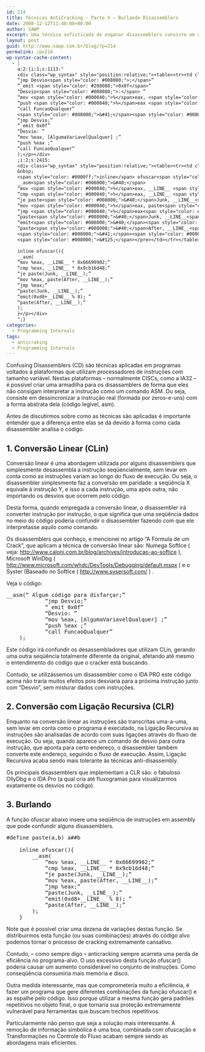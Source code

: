 ```yaml
---
id: 214
title: Técnicas AntiCracking – Parte V – Burlando Disassemblers
date: 2008-12-12T11:40:08+00:00
author: SAWP
excerpt: Uma técnica sofisticada de enganar disassemblers consiste em usar um trecho do programa para alterar os bits das outras partes do programa, que desejamos proteger. A estratégia usada é deslocar os bits de um trecho do programa para que este pedaço pareça possuir outras instruções. Desta forma, o decompilador irá interpretar essas instruções e fornecer informações erradas ao atacante.
layout: post
guid: http://www.sawp.com.br/blog/?p=214
permalink: /p=214
wp-syntax-cache-content:
  - |
    a:2:{i:1;s:1113:"
    <div class="wp_syntax" style="position:relative;"><table><tr><td class="code"><pre class="cpp" style="font-family:monospace;">	__asm<span style="color: #008000;">&#40;</span>“	Algum código para disfarçar<span style="color: #008080;">;</span>”
    “jmp Desvio<span style="color: #008080;">;</span>”
    “_emit <span style="color: #208080;">0x0f</span>”
    “Desvio<span style="color: #008080;">:</span> ”
    “mov <span style="color: #000040;">%</span>eax, <span style="color: #008000;">&#91;</span>AlgumaVariavelQualquer<span style="color: #008000;">&#93;</span> <span style="color: #008080;">;</span>”
    “push <span style="color: #000040;">%</span>eax <span style="color: #008080;">;</span>”
    “call FuncaoQualquer”
    <span style="color: #008000;">&#41;</span><span style="color: #008080;">;</span></pre></td></tr></table><p class="theCode" style="display:none;">	__asm(“	Algum código para disfarçar;”
    “jmp Desvio;”
    “_emit 0x0f”
    “Desvio: ”
    “mov %eax, [AlgumaVariavelQualquer] ;”
    “push %eax ;”
    “call FuncaoQualquer”
    );</p></div>
    ;i:2;s:2415:
    <div class="wp_syntax" style="position:relative;"><table><tr><td class="code"><pre class="cpp" style="font-family:monospace;">	<span style="color: #339900;">#define paste(a,b) a##b</span>
    &nbsp;
    <span style="color: #0000ff;">inline</span> ofuscar<span style="color: #008000;">&#40;</span><span style="color: #008000;">&#41;</span><span style="color: #008000;">&#123;</span>
    __asm<span style="color: #008000;">&#40;</span>
    “mov <span style="color: #000040;">%</span>eax, __LINE__ <span style="color: #000040;">*</span> <span style="color: #208080;">0x66699902</span><span style="color: #008080;">;</span>”
    “cmp <span style="color: #000040;">%</span>eax, __LINE__ <span style="color: #000040;">*</span> <span style="color: #208080;">0x9cb16d48</span><span style="color: #008080;">;</span>”
    “je paste<span style="color: #008000;">&#40;</span>Junk, __LINE__<span style="color: #008000;">&#41;</span><span style="color: #008080;">;</span>”
    “mov <span style="color: #000040;">%</span>eax, paste<span style="color: #008000;">&#40;</span>After, __LINE__<span style="color: #008000;">&#41;</span><span style="color: #008080;">;</span>”
    “jmp <span style="color: #000040;">%</span>eax<span style="color: #008080;">;</span>”
    “paste<span style="color: #008000;">&#40;</span>Junk, __LINE__<span style="color: #008000;">&#41;</span><span style="color: #008080;">;</span>”
    “emit<span style="color: #008000;">&#40;</span><span style="color: #208080;">0xd8</span><span style="color: #000040;">+</span>__LINE__ <span style="color: #000040;">%</span> <span style="color: #0000dd;">8</span><span style="color: #008000;">&#41;</span><span style="color: #008080;">;</span> ”
    “paste<span style="color: #008000;">&#40;</span>After, __LINE__<span style="color: #008000;">&#41;</span><span style="color: #008080;">;</span>”
    <span style="color: #008000;">&#41;</span><span style="color: #008080;">;</span>
    <span style="color: #008000;">&#125;</span></pre></td></tr></table><p class="theCode" style="display:none;">	#define paste(a,b) a##b
    
    inline ofuscar(){
    __asm(
    “mov %eax, __LINE__ * 0x66699902;”
    “cmp %eax, __LINE__ * 0x9cb16d48;”
    “je paste(Junk, __LINE__);”
    “mov %eax, paste(After, __LINE__);”
    “jmp %eax;”
    “paste(Junk, __LINE__);”
    “emit(0xd8+__LINE__ % 8); ”
    “paste(After, __LINE__);”
    );
    }</p></div>
    ";}
categories:
  - Programming Internals
tags:
  - anticraking
  - Programming Internals
---
```

Confusing Disassemblers (CD) são técnicas aplicadas em programas voltados à plataformas que utilizam processadores de instruções com tamanho variável. Nestas plataformas – normalmente CISCs, como a IA32 – é possível criar uma armadilha para os disassamblers de forma que eles não consigam interpretar a instrução como um comando ASM. Ou seja, consiste em dessincronizar a instrução real (formada por zeros-e-uns) com a forma abstrata dela (código legível, asm).

Antes de discutirmos sobre como as técnicas são aplicadas é importante entender que a diferença entre elas se dá devido à forma como cada disassembler analisa o código.

## 1. Conversão Linear (CLin)

Conversão linear é uma abordagem utilizada por alguns disassemblers que simplesmente desassembla a instrução seqüencialmente, sem levar em conta como as instruções variam ao longo do fluxo de execução. Ou seja, o disassembler simplesmente faz a conversão em paridade: a seqüência X equivale à instrução Y, e isso a cada instrução, uma após outra, não importando os desvios que ocorrem pelo código.

Desta forma, quando empregada a conversão linear, o disassembler irá converter instrução por instrução, o que significa que uma seqüência dados no meio do código poderia confundir o disassembler fazendo com que ele interpretasse aquilo como comando.

Os disassemblers que conheço, e mencionei no artigo “A Fórmula de um Crack”, que aplicam a técnica de conversão linear são: Numega SoftIce ( veja: <a href="http://www.caloni.com.br/blog/archives/introducao-ao-softice" target="_blank">http://www.caloni.com.br/blog/archives/introducao-ao-softice</a> ), Microsoft WinDbg ( <a href="http://www.microsoft.com/whdc/DevTools/Debugging/default.mspx" target="_self">http://www.microsoft.com/whdc/DevTools/Debugging/default.mspx</a> ) e o Syster (Baseado no SoftIce ( <a href="http://www.sysersoft.com/" target="_blank">http://www.sysersoft.com/</a> ) .

Veja o código:

<pre lang="cpp">__asm(“	Algum código para disfarçar;”
			“jmp Desvio;”
			“_emit 0x0f”
			“Desvio: ”
			“mov %eax, [AlgumaVariavelQualquer] ;”
			“push %eax ;”
			“call FuncaoQualquer”
	);</pre>

Este código irá confundir os desassembladores que utilizam CLin, gerando uma outra seqüência totalmente diferente da original, afetando até mesmo o entendimento do código que o cracker está buscando.

Contudo, se utilizássemos um disassembler como o IDA PRO este código acima não traria muitos efeitos pois desviaria para a próxima instrução junto com “Desvio”, sem misturar dados com instruções.

## 2. Conversão com Ligação Recursiva (CLR)

Enquanto na conversão linear as instruções são transcritas uma-a-uma, sem levar em conta como o programa é executado, na Ligação Recursiva as instruções são analisadas de acordo com suas ligações através do fluxo de execução. Ou seja, quando aparece um comando de desvio para outra instrução, que aponta para certo endereço, o disassembler também converte este endereço, seguindo o fluxo de execução. Assim, Ligação Recursiva acaba sendo mais tolerante às técnicas anti-disassembly.

Os principais disassemblers que implementam a CLR são: o fabuloso OllyDbg e o IDA Pro (a qual cria até fluxogramas para visualizarmos exatamente os desvios no código).

## 3. Burlando

A função ofuscar abaixo insere uma seqüência de instruções em assembly que pode confundir alguns disassemblers.

<pre lang="cpp">#define paste(a,b) a##b

	inline ofuscar(){
		__asm(
			“mov %eax, __LINE__ * 0x66699902;”
			“cmp %eax, __LINE__ * 0x9cb16d48;”
			“je paste(Junk, __LINE__);”
			“mov %eax, paste(After, __LINE__);”
			“jmp %eax;”
			“paste(Junk, __LINE__);”
			“emit(0xd8+__LINE__ % 8); ”
			“paste(After, __LINE__);”
		);
	}</pre>

Note que é possível criar uma dezena de variações destas função. Se distribuirmos esta função (ou suas combinações) através do código alvo podemos tornar o processo de cracking extremamente cansativo.

Contudo, – como sempre digo – anticracking sempre acarreta uma perda de eficiência no programa-alvo. O uso excessivo desta função ofuscar() poderia causar um aumento considerável no conjunto de instruções. Como conseqüência consumiria mais memória e disco.

Outra medida interessante, mas que comprometeria muito a eficiência, é fazer um programa que gere diferentes combinações da função ofuscar() e as espalhe pelo código. Isso porque utilizar a mesma função gera padrões repetitivos no objeto final, o que tornaria sua proteção extremamente vulnerável para ferramentas que buscam trechos repetitivos.

Particularmente não penso que seja a solução mais interessante. A remoção de informação simbólica é uma boa, combinada com ofuscação e Transformações no Controle do Fluxo acabam sempre sendo as abordagens mais eficientes.
